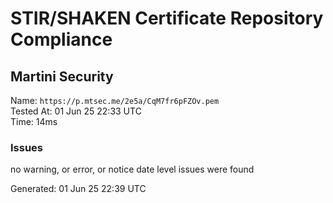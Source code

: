 # STIR/SHAKEN Certificate Repository Compliance

## Martini Security

Name: `https://p.mtsec.me/2e5a/CqM7fr6pFZOv.pem`\
Tested At: 01 Jun 25 22:33 UTC\
Time: 14ms

### Issues

no warning, or error, or notice date level issues were found

Generated: 01 Jun 25 22:39 UTC
